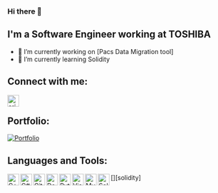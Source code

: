 ### Hi there 👋


## I'm a Software Engineer working at TOSHIBA

- 🔭 I’m currently working on [Pacs Data Migration tool]
- 🌱 I’m currently learning Solidity

## Connect with me:

[<img align="left" alt="arjunraghurama | LinkedIn" width="26px" src="https://user-images.githubusercontent.com/22273002/98264591-10b4ff80-1fae-11eb-99b3-4e1b60d80b6a.png" />][linkedin]

[linkedin]: https://linkedin.com/in/arjunraghurama
<br />

## Portfolio:

[![Portfolio](https://img.shields.io/website?style=for-the-badge&url=https%3A%2F%2Farjunraghurama.github.io%2Fcv%2F)](https://arjunraghurama.github.io/cv/)
<br />

## Languages and Tools:

<img align="left" alt="C++" width="26px" src="https://user-images.githubusercontent.com/22273002/98249127-e9553700-1f9b-11eb-9f7d-4d16bd497a6e.png" />
<img align="left" alt="C#" width="26px" src="https://user-images.githubusercontent.com/22273002/98249383-2faa9600-1f9c-11eb-8f9b-36e9d5819b46.png" />
<img align="left" alt="GitHub" width="26px" src="https://user-images.githubusercontent.com/22273002/98250758-e0656500-1f9d-11eb-80f0-c22603b77c66.png" />
<img align="left" alt="Docker" width="26px" src="https://user-images.githubusercontent.com/22273002/98249562-62ed2500-1f9c-11eb-8ee3-6b3846062f5d.png" />

<img align="left" alt="Python" width="26px" src="https://user-images.githubusercontent.com/22273002/98250277-3f76aa00-1f9d-11eb-8244-75b04d79149b.png" />
<img align="left" alt="Visual Studio" width="26px" src="https://user-images.githubusercontent.com/22273002/98250575-9b413300-1f9d-11eb-9a39-feb25a88f594.png" />
<img align="left" alt="MySQL" width="26px" src="https://user-images.githubusercontent.com/22273002/98252613-27545a00-1fa0-11eb-9744-584fdf586c34.png" />
[<img align="left" alt="Solidity" width="26px" src="https://user-images.githubusercontent.com/22273002/98339175-4fd86480-2031-11eb-9209-0665034e3cbd.png" />][solidity]



[solidity]: https://solidity.readthedocs.io/en/v0.7.4/
<!-- [solidity]: https://solidity.readthedocs.io/en/v0.7.4/#
-->
<!--
<img align="left" alt=" " width="26px" src=" " />
-->

<!--
[Pacs Data Migration tool]: 
-->
